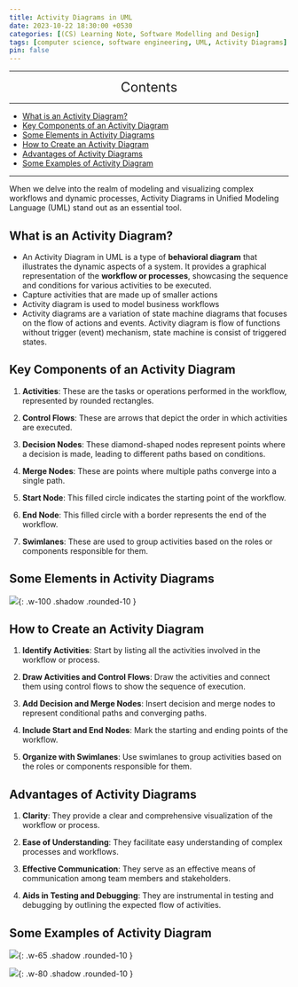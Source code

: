 ```yaml
---
title: Activity Diagrams in UML
date: 2023-10-22 18:30:00 +0530
categories: [(CS) Learning Note, Software Modelling and Design]
tags: [computer science, software engineering, UML, Activity Diagrams]
pin: false
---
```


---
<center><font size='5'> Contents </font></center>

---

<!-- TOC -->
  * [What is an Activity Diagram?](#what-is-an-activity-diagram)
  * [Key Components of an Activity Diagram](#key-components-of-an-activity-diagram)
  * [Some Elements in Activity Diagrams](#some-elements-in-activity-diagrams)
  * [How to Create an Activity Diagram](#how-to-create-an-activity-diagram)
  * [Advantages of Activity Diagrams](#advantages-of-activity-diagrams)
  * [Some Examples of Activity Diagram](#some-examples-of-activity-diagram)
<!-- TOC -->

---

When we delve into the realm of modeling and visualizing complex workflows and dynamic processes, Activity Diagrams in Unified Modeling Language (UML) stand out as an essential tool.

## What is an Activity Diagram?

- An Activity Diagram in UML is a type of **behavioral diagram** that illustrates the dynamic aspects of a system. It provides a graphical representation of the **workflow or processes**, showcasing the sequence and conditions for various activities to be executed.
- Capture activities that are made up of smaller actions
- Activity diagram is used to model business workflows
- Activity diagrams are a variation of state machine diagrams that focuses on the flow of actions and events. Activity diagram is flow of functions without trigger (event) mechanism, state machine is consist of triggered states.

## Key Components of an Activity Diagram

1. **Activities**: These are the tasks or operations performed in the workflow, represented by rounded rectangles.

2. **Control Flows**: These are arrows that depict the order in which activities are executed.

3. **Decision Nodes**: These diamond-shaped nodes represent points where a decision is made, leading to different paths based on conditions.

4. **Merge Nodes**: These are points where multiple paths converge into a single path.

5. **Start Node**: This filled circle indicates the starting point of the workflow.

6. **End Node**: This filled circle with a border represents the end of the workflow.

7. **Swimlanes**: These are used to group activities based on the roles or components responsible for them.

## Some Elements in Activity Diagrams

![](https://i.postimg.cc/vZynWPYd/ad1.png){: .w-100 .shadow .rounded-10 }

## How to Create an Activity Diagram

1. **Identify Activities**: Start by listing all the activities involved in the workflow or process.

2. **Draw Activities and Control Flows**: Draw the activities and connect them using control flows to show the sequence of execution.

3. **Add Decision and Merge Nodes**: Insert decision and merge nodes to represent conditional paths and converging paths.

4. **Include Start and End Nodes**: Mark the starting and ending points of the workflow.

5. **Organize with Swimlanes**: Use swimlanes to group activities based on the roles or components responsible for them.

## Advantages of Activity Diagrams

1. **Clarity**: They provide a clear and comprehensive visualization of the workflow or process.

2. **Ease of Understanding**: They facilitate easy understanding of complex processes and workflows.

3. **Effective Communication**: They serve as an effective means of communication among team members and stakeholders.

4. **Aids in Testing and Debugging**: They are instrumental in testing and debugging by outlining the expected flow of activities.

## Some Examples of Activity Diagram

![](https://i.postimg.cc/3N9snSsb/ad2.png){: .w-65 .shadow .rounded-10 }

![](https://i.postimg.cc/DwS9PcBB/ad3.png){: .w-80 .shadow .rounded-10 }
